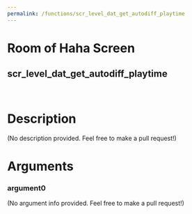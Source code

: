 ```yaml
---
permalink: /functions/scr_level_dat_get_autodiff_playtime
---
```

# Room of Haha Screen  
## scr_level_dat_get_autodiff_playtime  
&nbsp;  
# Description  
(No description provided. Feel free to make a pull request!) 
&nbsp;  
# Arguments
### argument0
(No argument info provided. Feel free to make a pull request!)
&nbsp;  



